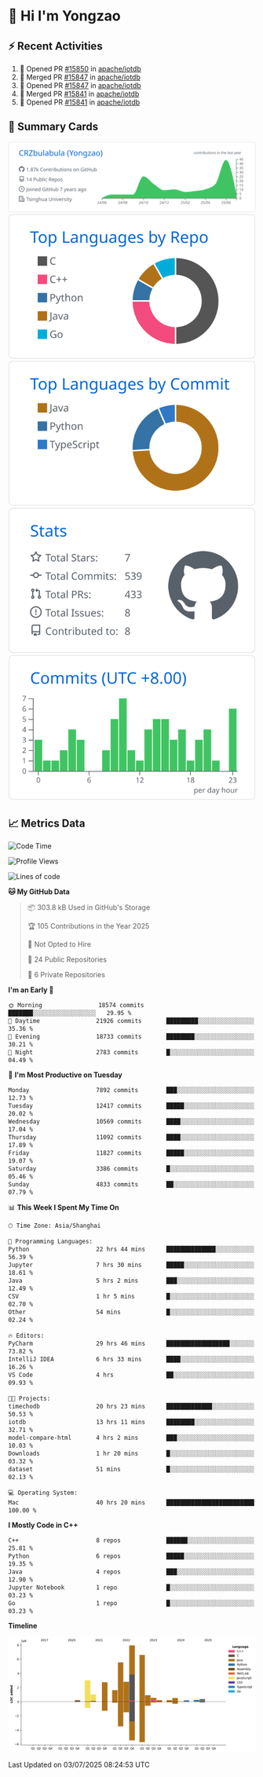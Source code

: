 # 👋 Hi I'm Yongzao

## ⚡ Recent Activities
<!--START_SECTION:activity-->
1. 💪 Opened PR [#15850](https://github.com/apache/iotdb/pull/15850) in [apache/iotdb](https://github.com/apache/iotdb)
2. 🎉 Merged PR [#15847](https://github.com/apache/iotdb/pull/15847) in [apache/iotdb](https://github.com/apache/iotdb)
3. 💪 Opened PR [#15847](https://github.com/apache/iotdb/pull/15847) in [apache/iotdb](https://github.com/apache/iotdb)
4. 🎉 Merged PR [#15841](https://github.com/apache/iotdb/pull/15841) in [apache/iotdb](https://github.com/apache/iotdb)
5. 💪 Opened PR [#15841](https://github.com/apache/iotdb/pull/15841) in [apache/iotdb](https://github.com/apache/iotdb)
<!--END_SECTION:activity-->

## 🎑 Summary Cards

[![](https://raw.githubusercontent.com/CRZbulabula/CRZbulabula/main/profile-summary-card-output/github/0-profile-details.svg)](https://github.com/vn7n24fzkq/github-profile-summary-cards)
[![](https://raw.githubusercontent.com/CRZbulabula/CRZbulabula/main/profile-summary-card-output/github/1-repos-per-language.svg)](https://github.com/vn7n24fzkq/github-profile-summary-cards) [![](https://raw.githubusercontent.com/CRZbulabula/CRZbulabula/main/profile-summary-card-output/github/2-most-commit-language.svg)](https://github.com/vn7n24fzkq/github-profile-summary-cards)
[![](https://raw.githubusercontent.com/CRZbulabula/CRZbulabula/main/profile-summary-card-output/github/3-stats.svg)](https://github.com/vn7n24fzkq/github-profile-summary-cards) [![](https://raw.githubusercontent.com/CRZbulabula/CRZbulabula/main/profile-summary-card-output/github/4-productive-time.svg)](https://github.com/vn7n24fzkq/github-profile-summary-cards)

## 📈 Metrics Data

<!--START_SECTION:waka-->
![Code Time](http://img.shields.io/badge/Code%20Time-1%2C020%20hrs%2025%20mins-blue)

![Profile Views](http://img.shields.io/badge/Profile%20Views-0-blue)

![Lines of code](https://img.shields.io/badge/From%20Hello%20World%20I%27ve%20Written-34.5%20million%20lines%20of%20code-blue)

**🐱 My GitHub Data** 

> 📦 303.8 kB Used in GitHub's Storage 
 > 
> 🏆 105 Contributions in the Year 2025
 > 
> 🚫 Not Opted to Hire
 > 
> 📜 24 Public Repositories 
 > 
> 🔑 6 Private Repositories 
 > 
**I'm an Early 🐤** 

```text
🌞 Morning                18574 commits       ███████░░░░░░░░░░░░░░░░░░   29.95 % 
🌆 Daytime                21926 commits       █████████░░░░░░░░░░░░░░░░   35.36 % 
🌃 Evening                18733 commits       ████████░░░░░░░░░░░░░░░░░   30.21 % 
🌙 Night                  2783 commits        █░░░░░░░░░░░░░░░░░░░░░░░░   04.49 % 
```
📅 **I'm Most Productive on Tuesday** 

```text
Monday                   7892 commits        ███░░░░░░░░░░░░░░░░░░░░░░   12.73 % 
Tuesday                  12417 commits       █████░░░░░░░░░░░░░░░░░░░░   20.02 % 
Wednesday                10569 commits       ████░░░░░░░░░░░░░░░░░░░░░   17.04 % 
Thursday                 11092 commits       ████░░░░░░░░░░░░░░░░░░░░░   17.89 % 
Friday                   11827 commits       █████░░░░░░░░░░░░░░░░░░░░   19.07 % 
Saturday                 3386 commits        █░░░░░░░░░░░░░░░░░░░░░░░░   05.46 % 
Sunday                   4833 commits        ██░░░░░░░░░░░░░░░░░░░░░░░   07.79 % 
```


📊 **This Week I Spent My Time On** 

```text
🕑︎ Time Zone: Asia/Shanghai

💬 Programming Languages: 
Python                   22 hrs 44 mins      ██████████████░░░░░░░░░░░   56.39 % 
Jupyter                  7 hrs 30 mins       █████░░░░░░░░░░░░░░░░░░░░   18.61 % 
Java                     5 hrs 2 mins        ███░░░░░░░░░░░░░░░░░░░░░░   12.49 % 
CSV                      1 hr 5 mins         █░░░░░░░░░░░░░░░░░░░░░░░░   02.70 % 
Other                    54 mins             █░░░░░░░░░░░░░░░░░░░░░░░░   02.24 % 

🔥 Editors: 
PyCharm                  29 hrs 46 mins      ██████████████████░░░░░░░   73.82 % 
IntelliJ IDEA            6 hrs 33 mins       ████░░░░░░░░░░░░░░░░░░░░░   16.26 % 
VS Code                  4 hrs               ██░░░░░░░░░░░░░░░░░░░░░░░   09.93 % 

🐱‍💻 Projects: 
timechodb                20 hrs 23 mins      █████████████░░░░░░░░░░░░   50.53 % 
iotdb                    13 hrs 11 mins      ████████░░░░░░░░░░░░░░░░░   32.71 % 
model-compare-html       4 hrs 2 mins        ███░░░░░░░░░░░░░░░░░░░░░░   10.03 % 
Downloads                1 hr 20 mins        █░░░░░░░░░░░░░░░░░░░░░░░░   03.32 % 
dataset                  51 mins             █░░░░░░░░░░░░░░░░░░░░░░░░   02.13 % 

💻 Operating System: 
Mac                      40 hrs 20 mins      █████████████████████████   100.00 % 
```

**I Mostly Code in C++** 

```text
C++                      8 repos             ██████░░░░░░░░░░░░░░░░░░░   25.81 % 
Python                   6 repos             █████░░░░░░░░░░░░░░░░░░░░   19.35 % 
Java                     4 repos             ███░░░░░░░░░░░░░░░░░░░░░░   12.90 % 
Jupyter Notebook         1 repo              █░░░░░░░░░░░░░░░░░░░░░░░░   03.23 % 
Go                       1 repo              █░░░░░░░░░░░░░░░░░░░░░░░░   03.23 % 
```



**Timeline**

![Lines of Code chart](https://raw.githubusercontent.com/CRZbulabula/CRZbulabula/main/assets/bar_graph.png)


 Last Updated on 03/07/2025 08:24:53 UTC
<!--END_SECTION:waka-->

